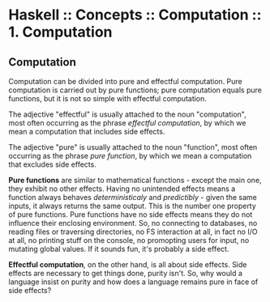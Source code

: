 # Haskell :: Concepts :: Computation :: 1. Computation

## Computation

Computation can be divided into pure and effectful computation. Pure computation is carried out by pure functions; pure computation equals pure functions, but it is not so simple with effectful computation.

The adjective "effectful" is usually attached to the noun "computation", most often occurring as the phrase *effectful computation*, by which we mean a computation that includes side effects.

The adjective "pure" is usually attached to the noun "function", most often occurring as the phrase *pure function*, by which we mean a computation that excludes side effects.

**Pure functions** are similar to mathematical functions - except the main one, they exhibit no other effects. Having no unintended effects means a function always behaves *deterministicaly* and *predictibly* - given the same inputs, it always returns the same output. This is the number one property of pure functions. Pure functions have no side effects means they do not influence their enclosing environment. So, no connecting to databases, no reading files or traversing directories, no FS interaction at all, in fact no I/O at all, no printing stuff on the console, no promopting users for input, no mutating global values. If it sounds fun, it's probably a side effect.

**Effectful computation**, on the other hand, is all about side effects. Side effects are necessary to get things done, purity isn't. So, why would a language insist on purity and how does a language remains pure in face of side effects?
